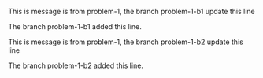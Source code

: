 
This is message is from problem-1, the branch problem-1-b1 update this line

The branch problem-1-b1 added this line.

This is message is from problem-1, the branch problem-1-b2 update this line

The branch problem-1-b2 added this line.

